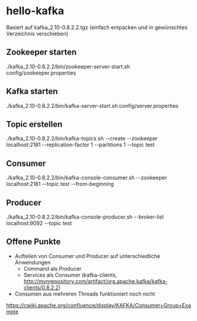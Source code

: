 # hello-kafka

Basiert auf kafka_2.10-0.8.2.2.tgz (einfach entpacken und in gewünschtes Verzeichnis verschieben)

## Zookeeper starten
./kafka_2.10-0.8.2.2/bin/zookeeper-server-start.sh config/zookeeper.properties

## Kafka starten
./kafka_2.10-0.8.2.2/bin/kafka-server-start.sh config/server.properties

## Topic erstellen
./kafka_2.10-0.8.2.2/bin/kafka-topics.sh --create --zookeeper localhost:2181 --replication-factor 1 --partitions 1 --topic test

## Consumer
./kafka_2.10-0.8.2.2/bin/kafka-console-consumer.sh --zookeeper localhost:2181 --topic test --from-beginning

## Producer
./kafka_2.10-0.8.2.2/bin/kafka-console-producer.sh --broker-list localhost:9092 --topic test

## Offene Punkte
* Aufteilen von Consumer und Producer auf unterschiedliche Anwendungen
  * Command als Producer
  * Services als Consumer (<artifactId>kafka-clients</artifactId>, http://mvnrepository.com/artifact/org.apache.kafka/kafka-clients/0.8.2.2)
* Consumen aus mehreren Threads funktioniert noch nicht

https://cwiki.apache.org/confluence/display/KAFKA/Consumer+Group+Example
